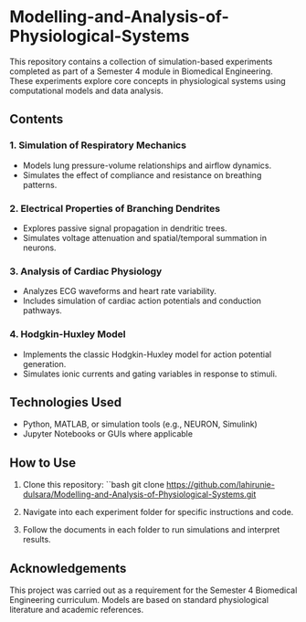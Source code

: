 # Modelling-and-Analysis-of-Physiological-Systems

This repository contains a collection of simulation-based experiments completed as part of a Semester 4 module in Biomedical Engineering. These experiments explore core concepts in physiological systems using computational models and data analysis.

## Contents

### 1. Simulation of Respiratory Mechanics
- Models lung pressure-volume relationships and airflow dynamics.
- Simulates the effect of compliance and resistance on breathing patterns.

### 2. Electrical Properties of Branching Dendrites
- Explores passive signal propagation in dendritic trees.
- Simulates voltage attenuation and spatial/temporal summation in neurons.

### 3. Analysis of Cardiac Physiology
- Analyzes ECG waveforms and heart rate variability.
- Includes simulation of cardiac action potentials and conduction pathways.

### 4. Hodgkin-Huxley Model
- Implements the classic Hodgkin-Huxley model for action potential generation.
- Simulates ionic currents and gating variables in response to stimuli.

## Technologies Used
- Python, MATLAB, or simulation tools (e.g., NEURON, Simulink)
- Jupyter Notebooks or GUIs where applicable

## How to Use
1. Clone this repository:
   ``bash
   git clone https://github.com/lahirunie-dulsara/Modelling-and-Analysis-of-Physiological-Systems.git

2. Navigate into each experiment folder for specific instructions and code.

3. Follow the documents in each folder to run simulations and interpret results.

## Acknowledgements
This project was carried out as a requirement for the Semester 4 Biomedical Engineering curriculum. Models are based on standard physiological literature and academic references.

